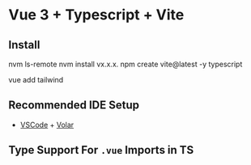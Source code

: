 # Vue 3 + Typescript + Vite

## Install
 nvm ls-remote
nvm install vx.x.x.
npm create vite@latest
-y typescript

vue add tailwind

## Recommended IDE Setup

- [VSCode](https://code.visualstudio.com/) + [Volar](https://marketplace.visualstudio.com/items?itemName=johnsoncodehk.volar)

## Type Support For `.vue` Imports in TS
